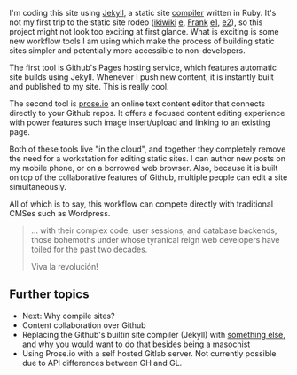 I'm coding this site using [Jekyll][], a static site [compiler][] written in Ruby. It's not my first trip to the static site rodeo ([ikiwiki][] [e][wiki], [Frank][] [e1][cf], [e2][wip]), so this project might not look too exciting at first glance. What is exciting is some new workflow tools I am using which make the process of building static sites simpler and potentially more accessible to non-developers.

The first tool is Github's Pages hosting service, which features automatic site builds using Jekyll. Whenever I push new content, it is instantly built and published to my site. This is really cool.

The second tool is [prose.io][] an online text content editor that connects directly to your Github repos. It offers a focused content editing experience with power features such image insert/upload and linking to an existing page.

Both of these tools live "in the cloud", and together they completely remove the need for a workstation for editing static sites. I can author new posts on my mobile phone, or on a borrowed web browser. Also, because it is built on top of the collaborative features of Github, multiple people can edit a site simultaneously. 

All of which is to say, this workflow can compete directly with traditional CMSes such as Wordpress.

> ... with their complex code, user sessions, and database backends, 
> those bohemoths under whose tyranical reign web developers have 
> toiled for the past two decades. 
> 
> Viva la revolución!

## Further topics

 * Next: Why compile sites?
 * Content collaboration over Github
 * Replacing the Github's builtin site compiler (Jekyll) with [something else](/2013/07/11/static-site-gen-research-and-experiments/), and why you would want to do that besides being a masochist
 * Using Prose.io with a self hosted Gitlab server. Not currently possible due to API differences between GH and GL.
 
[compiler]: http://en.wikipedia.org/wiki/Interpreter_(computing)
[wiki]: http://wiki.pdxhub.org/
[ikiwiki]: http://ikiwiki.info
[cf]: http://cloudfeet.com/
[Frank]: https://github.com/blahed/frank
[wip]: http://wip.pdxhub.org/
[Jekyll]: http://jekyllrb.com/
[prose.io]: http://prose.io/
